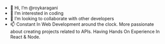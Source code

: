 - 👋 Hi, I’m @roykaragani
- 👀 I’m interested in coding  
- 💞️ I’m looking to collaborate with other developers
- 📫 Constant In Web Development around the clock. More passionate about creating projects related to APIs. Having Hands On Experience In React & Node.

<!---
roykaragani/roykaragani is a ✨ special ✨ repository because its `README.md` (this file) appears on your GitHub profile.
You can click the Preview link to take a look at your changes.
--->
